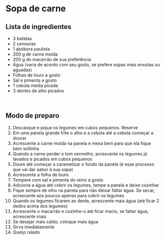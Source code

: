 # Sopa de carne #


##                         Lista de ingredientes                       

- 3 batatas 
- 2 cenouras 
- 1 abóbora paulista 
- 200 g de carne moída 
- 200 g do macarrão de sua preferência 
- Água (varia de acordo com seu gosto, se prefere sopas mais enxutas ou aguadas)
- Folhas de louro a gosto 
- Sal e pimenta a gosto 
- 1 cebola média picada
- 3 dentes de alho picados 

​                                             

## Modo de preparo ##



1. Descasque e pique os legumes em cubos pequenos. Reserve						
2. Em uma panela grande frite o alho e a cebola até a cebola começar a dourar						
3. Acrescente a carne moída na panela e mexa bem para que ela fique bem soltinha						
4.  Quando a carne perder o tom vermelho, acrescente os legumes já lavados e picados em cubos pequenos						
5. Doure até começar a caramelizar o fundo da panela (é esse processo que vai dar sabor à sua sopa)						
6. Acrescente a folha de louro						
7. Tempere com sal e pimenta do reino a gosto						
8. Adicione a água até cobrir os legumes, tampe a panela e deixe cozinhar						
9. Fique sempre de olho na panela para não deixar faltar água. Se secar, acrescente aos poucos apenas para cobrir os legumes						
10. Quando os legumes ficarem ao dente, acrescente mais água (até ficar 2 dedos acima dos legumes)						
11. Acrescente o macarrão e cozinhe-o até ficar macio, se faltar água, acrescente mais				
12. Se desejar mais caldo, coloque mais água						
13. Sirva imediatamente						
14. Queijo ralado

